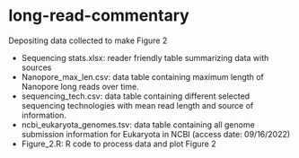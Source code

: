 # long-read-commentary
Depositing data collected to make Figure 2
* Sequencing stats.xlsx: reader friendly table summarizing data with sources
* Nanopore_max_len.csv: data table containing maximum length of Nanopore long reads over time.
* sequencing_tech.csv: data table containing different selected sequencing technologies with mean read length and source of information.
* ncbi_eukaryota_genomes.tsv: data table containing all genome submission information for Eukaryota in NCBI (access date: 09/16/2022)
* Figure_2.R: R code to process data and plot Figure 2
